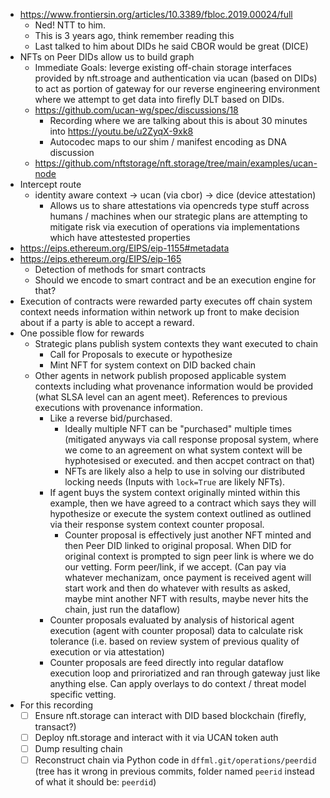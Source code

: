 - https://www.frontiersin.org/articles/10.3389/fbloc.2019.00024/full
  - Ned! NTT to him.
  - This is 3 years ago, think remember reading this
  - Last talked to him about DIDs he said CBOR would be great (DICE)
- NFTs on Peer DIDs allow us to build graph
  - Immediate Goals: leverge existing off-chain storage interfaces provided by nft.stroage and authentication via ucan (based on DIDs) to act as portion of gateway for our reverse engineering environment where we attempt to get data into firefly DLT based on DIDs.
  - https://github.com/ucan-wg/spec/discussions/18
    - Recording where we are talking about this is about 30 minutes into https://youtu.be/u2ZyqX-9xk8
    - Autocodec maps to our shim / manifest encoding as DNA discussion
  - https://github.com/nftstorage/nft.storage/tree/main/examples/ucan-node
- Intercept route
  - identity aware context -> ucan (via cbor) -> dice (device attestation)
    - Allows us to share attestations via opencreds type stuff across humans / machines when our strategic plans are attempting to mitigate risk via execution of operations via implementations which have attestested properties
- https://eips.ethereum.org/EIPS/eip-1155#metadata
- https://eips.ethereum.org/EIPS/eip-165
  - Detection of methods for smart contracts
  - Should we encode to smart contract and be an execution engine for that?
- Execution of contracts were rewarded party executes off chain system context needs information within network up front to make decision about if a party is able to accept a reward.
- One possible flow for rewards
  - Strategic plans publish system contexts they want executed to chain
    - Call for Proposals to execute or hypothesize
    - Mint NFT for system context on DID backed chain
  - Other agents in network publish proposed applicable system contexts including what provenance information would be provided (what SLSA level can an agent meet). References to previous executions with provenance information.
    - Like a reverse bid/purchased.
      - Ideally multiple NFT can be "purchased" multiple times (mitigated anyways via call response proposal system, where we come to an agreement on what system context will be hyphotesised or executed. and then accpet contract on that)
      - NFTs are likely also a help to use in solving our distributed locking needs (Inputs with `lock=True` are likely NFTs).
    - If agent buys the system context originally minted within this example, then we have agreed to a contract which says they will hypothesize or execute the system context outlined as outlined via their response system context counter proposal.
      - Counter proposal is effectively just another NFT minted and then Peer DID linked to original proposal. When DID for original context is prompted to sign peer link is where we do our vetting. Form peer/link, if we accept. (Can pay via whatever mechanizam, once payment is received agent will start work and then do whatever with results as asked, maybe mint another NFT with results, maybe never hits the chain, just run the dataflow)
    - Counter proposals evaluated by analysis of historical agent execution (agent with counter proposal) data to calculate risk tolerance (i.e. based on review system of previous quality of execution or via attestation)
    - Counter proposals are feed directly into regular dataflow execution loop and priroriatized and ran through gateway just like anything else. Can apply overlays to do context / threat model specific vetting.
- For this recording
  - [ ] Ensure nft.storage can interact with DID based blockchain (firefly, transact?)
  - [ ] Deploy nft.storage and interact with it via UCAN token auth
  - [ ] Dump resulting chain
  - [ ] Reconstruct chain via Python code in `dffml.git/operations/peerdid` (tree has it wrong in previous commits, folder named `peerid` instead of what it should be: `peerdid`)